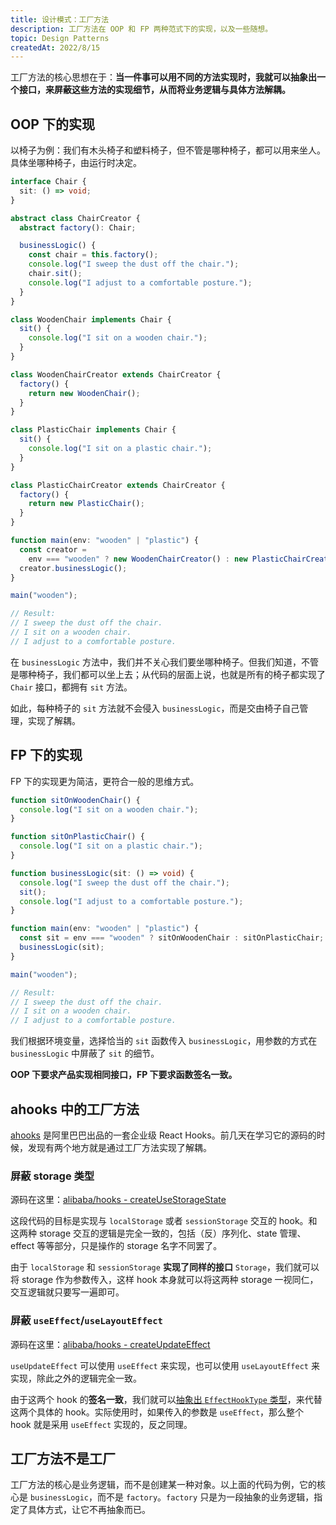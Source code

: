 ```yaml
---
title: 设计模式：工厂方法
description: 工厂方法在 OOP 和 FP 两种范式下的实现，以及一些随想。
topic: Design Patterns
createdAt: 2022/8/15
---
```


工厂方法的核心思想在于：**当一件事可以用不同的方法实现时，我就可以抽象出一个接口，来屏蔽这些方法的实现细节，从而将业务逻辑与具体方法解耦。**

## OOP 下的实现

以椅子为例：我们有木头椅子和塑料椅子，但不管是哪种椅子，都可以用来坐人。具体坐哪种椅子，由运行时决定。

```ts
interface Chair {
  sit: () => void;
}

abstract class ChairCreator {
  abstract factory(): Chair;

  businessLogic() {
    const chair = this.factory();
    console.log("I sweep the dust off the chair.");
    chair.sit();
    console.log("I adjust to a comfortable posture.");
  }
}

class WoodenChair implements Chair {
  sit() {
    console.log("I sit on a wooden chair.");
  }
}

class WoodenChairCreator extends ChairCreator {
  factory() {
    return new WoodenChair();
  }
}

class PlasticChair implements Chair {
  sit() {
    console.log("I sit on a plastic chair.");
  }
}

class PlasticChairCreator extends ChairCreator {
  factory() {
    return new PlasticChair();
  }
}

function main(env: "wooden" | "plastic") {
  const creator =
    env === "wooden" ? new WoodenChairCreator() : new PlasticChairCreator();
  creator.businessLogic();
}

main("wooden");

// Result:
// I sweep the dust off the chair.
// I sit on a wooden chair.
// I adjust to a comfortable posture.
```

在 `businessLogic` 方法中，我们并不关心我们要坐哪种椅子。但我们知道，不管是哪种椅子，我们都可以坐上去；从代码的层面上说，也就是所有的椅子都实现了 `Chair` 接口，都拥有 `sit` 方法。

如此，每种椅子的 `sit` 方法就不会侵入 `businessLogic`，而是交由椅子自己管理，实现了解耦。

## FP 下的实现

FP 下的实现更为简洁，更符合一般的思维方式。

```ts
function sitOnWoodenChair() {
  console.log("I sit on a wooden chair.");
}

function sitOnPlasticChair() {
  console.log("I sit on a plastic chair.");
}

function businessLogic(sit: () => void) {
  console.log("I sweep the dust off the chair.");
  sit();
  console.log("I adjust to a comfortable posture.");
}

function main(env: "wooden" | "plastic") {
  const sit = env === "wooden" ? sitOnWoodenChair : sitOnPlasticChair;
  businessLogic(sit);
}

main("wooden");

// Result:
// I sweep the dust off the chair.
// I sit on a wooden chair.
// I adjust to a comfortable posture.
```

我们根据环境变量，选择恰当的 `sit` 函数传入 `businessLogic`，用参数的方式在 `businessLogic` 中屏蔽了 `sit` 的细节。

**OOP 下要求产品实现相同接口，FP 下要求函数签名一致。**

## ahooks 中的工厂方法

[ahooks](https://github.com/alibaba/hooks) 是阿里巴巴出品的一套企业级 React Hooks。前几天在学习它的源码的时候，发现有两个地方就是通过工厂方法实现了解耦。

### 屏蔽 storage 类型

源码在这里：[alibaba/hooks - createUseStorageState](https://github.com/alibaba/hooks/blob/master/packages/hooks/src/createUseStorageState/index.ts#L20)

这段代码的目标是实现与 `localStorage` 或者 `sessionStorage` 交互的 hook。和这两种 storage 交互的逻辑是完全一致的，包括（反）序列化、state 管理、effect 等等部分，只是操作的 storage 名字不同罢了。

由于 `localStorage` 和 `sessionStorage` **实现了同样的接口** `Storage`，我们就可以将 storage 作为参数传入，这样 hook 本身就可以将这两种 storage 一视同仁，交互逻辑就只要写一遍即可。

### 屏蔽 `useEffect`/`useLayoutEffect`

源码在这里：[alibaba/hooks - createUpdateEffect](https://github.com/alibaba/hooks/blob/master/packages/hooks/src/createUpdateEffect/index.ts#L6)

`useUpdateEffect` 可以使用 `useEffect` 来实现，也可以使用 `useLayoutEffect` 来实现，除此之外的逻辑完全一致。

由于这两个 hook 的**签名一致**，我们就可以[抽象出 `EffectHookType` 类型](https://github.com/alibaba/hooks/blob/master/packages/hooks/src/createUpdateEffect/index.ts#L4)，来代替这两个具体的 hook。实际使用时，如果传入的参数是 `useEffect`，那么整个 hook 就是采用 `useEffect` 实现的，反之同理。

## 工厂方法不是工厂

工厂方法的核心是业务逻辑，而不是创建某一种对象。以上面的代码为例，它的核心是 `businessLogic`，而不是 `factory`。`factory` 只是为一段抽象的业务逻辑，指定了具体方式，让它不再抽象而已。
